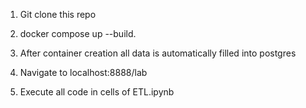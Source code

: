 1. Git clone this repo

2. docker compose up --build.

3. After container creation all data is automatically filled into postgres

4. Navigate to localhost:8888/lab

5. Execute all code in cells of ETL.ipynb
